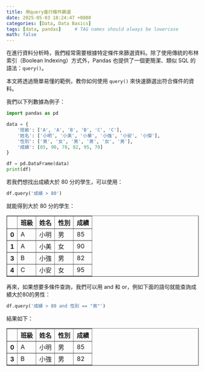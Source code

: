 ```yaml
---
title: 用query進行條件篩選
date: 2025-05-03 18:24:47 +0800
categories: [Data, Data Basics]
tags: [data, pandas]     # TAG names should always be lowercase
math: false
---
```


在進行資料分析時，我們經常需要根據特定條件來篩選資料。除了使用傳統的布林索引（Boolean Indexing）方式外，Pandas 也提供了一個更簡潔、類似 SQL 的語法：`query()`。

本文將透過簡單易懂的範例，教你如何使用 `query()` 來快速篩選出符合條件的資料。

我們以下列數據為例子：

```python
import pandas as pd

data = {
    '班級': ['A', 'A', 'B', 'B', 'C', 'C'],
    '姓名': ['小明', '小美', '小華', '小強', '小安', '小傑'],
    '性別': ['男', '女', '男', '男', '女', '男'],
    '成績': [85, 90, 78, 82, 95, 70]
}

df = pd.DataFrame(data)
print(df)
```



若我們想找出成績大於 80 分的學生，可以使用：

```python
df.query('成績 > 80')
```

就能得到大於 80 分的學生：

<table border="1" class="dataframe">
  <thead>
    <tr style="text-align: right;">
      <th></th>
      <th>班級</th>
      <th>姓名</th>
      <th>性別</th>
      <th>成績</th>
    </tr>
  </thead>
  <tbody>
    <tr>
      <th>0</th>
      <td>A</td>
      <td>小明</td>
      <td>男</td>
      <td>85</td>
    </tr>
    <tr>
      <th>1</th>
      <td>A</td>
      <td>小美</td>
      <td>女</td>
      <td>90</td>
    </tr>
    <tr>
      <th>3</th>
      <td>B</td>
      <td>小強</td>
      <td>男</td>
      <td>82</td>
    </tr>
    <tr>
      <th>4</th>
      <td>C</td>
      <td>小安</td>
      <td>女</td>
      <td>95</td>
    </tr>
  </tbody>
</table>


再來，如果想要多條件查詢，我們可以用 and 和 or，例如下面的語句就能查詢成績大於80的男性：

```python
df.query('成績 > 80 and 性別 == "男"')
```

結果如下：

<table border="1" class="dataframe">
  <thead>
    <tr style="text-align: right;">
      <th></th>
      <th>班級</th>
      <th>姓名</th>
      <th>性別</th>
      <th>成績</th>
    </tr>
  </thead>
  <tbody>
    <tr>
      <th>0</th>
      <td>A</td>
      <td>小明</td>
      <td>男</td>
      <td>85</td>
    </tr>
    <tr>
      <th>3</th>
      <td>B</td>
      <td>小強</td>
      <td>男</td>
      <td>82</td>
    </tr>
  </tbody>
</table>

